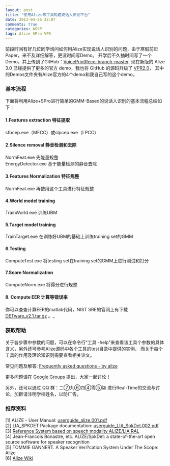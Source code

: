 ```yaml
---
layout: post
title: "使用Alize等工具构建说话人识别平台"
date: 2013-04-26 22:07
comments: true
categories: ASSP
tags: Alize SPro VPR
---
```

前段时间有好几位同学询问如何用Alize实现说话人识别的问题，由于寒假前赶Paper，来不及详细解答，更没时间写Demo。
开学后不久抽时间写了一个Demo，并上传到了GitHub：[VoicePrintReco-branch-master](https://github.com/ibillxia/VoicePrintReco/tree/master/Demo). 现在新版的 Alize 3.0 已经提供了更多的官方 demo，我也将 GitHub 的源码升级了 [VPR2.0](https://github.com/ibillxia/VoicePrintReco)， 其中的Demos文件夹有Alize官方的4个demo和我自己写的这个demo。

### 基本流程
下面将利用Alize+SPro进行简单的GMM-Based的说话人识别的基本流程总结如下：  
#### 1.Features extraction 特征提取  
sfbcep.exe（MFCC）或slpcep.exe（LPCC）  

#### 2.Silence removal 静音检测和去除  
NormFeat.exe 先能量规整  
EnergyDetector.exe 基于能量检测的静音去除  

#### 3.Features Normalization 特征规整  
NormFeat.exe 再使用这个工具进行特征规整</br>

#### 4.World model training  
TrainWorld.exe 训练UBM</br>

#### 5.Target model training  
TrainTarget.exe 在训练好UBM的基础上训练training set的GMM</br>

#### 6.Testing  
ComputeTest.exe 将testing set在training set的GMM上进行测试和打分</br>

#### 7.Score Normalization  
ComputeNorm.exe 将得分进行规整</br>

#### 8. Compute EER 计算等错误率  
你可以查查计算EER的matlab代码，NIST SRE的官网上有下载[DETware_v2.1.tar.gz](http://www.itl.nist.gov/iad/mig//tools/DETware_v2.1.targz.htm) 。_  

<!-- more -->

### 获取帮助
关于各步骤中参数的问题，可以在命令行“工具 -help”来查看该工具个参数的具体含义，另外还可参考Alize源码中各个工具的test目录中提供的实例，
而关于每个工具的作用及理论知识则需要查看相关论文。  

常见问题及解答: [Frequently asked questions - by alize](http://mistral.univ-avignon.fr/mediawiki/index.php/Frequently_asked_questions)  

更多问题请在 [Google Groups](https://groups.google.com/forum/?fromgroups=&hl=zh-CN#!forum/alize---voice-print-recognition) 提出，大家一起讨论！  

另外，还可以通过 QQ 群：二⑦九⑥四④零⑤柒 进行Real-Time的交流与讨论，加群请注明学校姓名，以防广告。  

### 推荐资料
[1] ALIZE - User Manual: [userguide_alize.001.pdf](http://mistral.univ-avignon.fr/doc/userguide_alize.001.pdf)  
[2] LIA_SPKDET Package documentation: [userguide_LIA_SpkDet.002.pdf](http://mistral.univ-avignon.fr/doc/userguide_LIA_SpkDet.002.pdf)  
[3] [Reference System based on speech modality ALIZE/LIA RAL](http://www-clips.imag.fr/geod/User/laurent.besacier/NEW-TPs/TP-Biometrie/tools/CommentsLBInstall/doc.pdf)  
[4] Jean-Francois Bonastre, etc. ALIZE/SpkDet: a state-of-the-art open source software for speaker recognition  
[5] TOMMIE GANNERT. A Speaker Veri?cation System Under The Scope: Alize  
[6] [Alize Wiki](http://mistral.univ-avignon.fr/mediawiki/index.php/Main_Page)  
